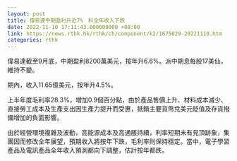 ```yaml
---
layout: post
title: 偉易達中期盈利升近7%　料全年收入下跌
date: 2022-11-10 17:11:43.000000000 +08:00
link: https://news.rthk.hk/rthk/ch/component/k2/1675029-20221110.htm
categories: rthk
---
```


偉易達截至9月底，中期盈利8200萬美元，按年升6.6%。派中期息每股17美仙，維持不變。

期內，收入11.65億美元，按年升4.5%。

上半年度毛利率28.3%，增加0.9個百分點，由於產品售價上升、材料成本減少、直接勞工成本及生產支出因生產力提升而受惠，抵銷主要貨幣兌美元貶值及存貨撥備增加的負面影響。

由於經營環境複雜及波動，高能源成本及高通脹持續，利率短期未有見頂跡象，集團因而修改全年展望，預期收入將按年下跌，毛利率則保持穩定。當中，電子學習產品及電訊產品全年收入預測都向下調整，估計按年都跌。
